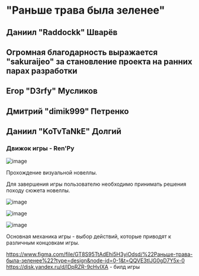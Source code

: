  # **"Раньше трава была зеленее"**

## Даниил "Raddockk" Шварёв 
## Огромная благодарность выражается "sakuraijeo" за становление проекта на ранних парах разработки
## Егор "D3rfy" Мусликов
## Дмитрий "dimik999" Петренко
## Даниил "KoTvTaNkE" Долгий

### Движок игры - Ren'Py

![image](https://github.com/NovelTeam/Novel/assets/112934341/72ec9a98-164e-4dad-935b-c89dd590c3c5)

Прохождение визуальной новеллы.

Для завершения игры пользователю необходимо принимать решения походу сюжета новеллы.

![image](https://github.com/NovelTeam/Novel/assets/112934341/9305439c-6f24-4bd0-8945-433dd22e2c1a)

![image](https://github.com/NovelTeam/Novel/assets/112934341/85098c83-b348-46d0-8b4b-cc37f371fd76)

![image](https://github.com/NovelTeam/Novel/assets/112934341/82687ec5-a11c-46db-88d1-44f92aaf99a8)

Основная механика игры - выбор действий, которые приводят к различным концовкам игры.

https://www.figma.com/file/GT8S95TtAdEhi5H3yiOdsd/%22Раньше-трава-была-зеленее%22?type=design&node-id=0-1&t=QQVE3tIJG0gD7Y5x-0
https://disk.yandex.ru/d/lDpRZR-9cHvIXA - билд игры
